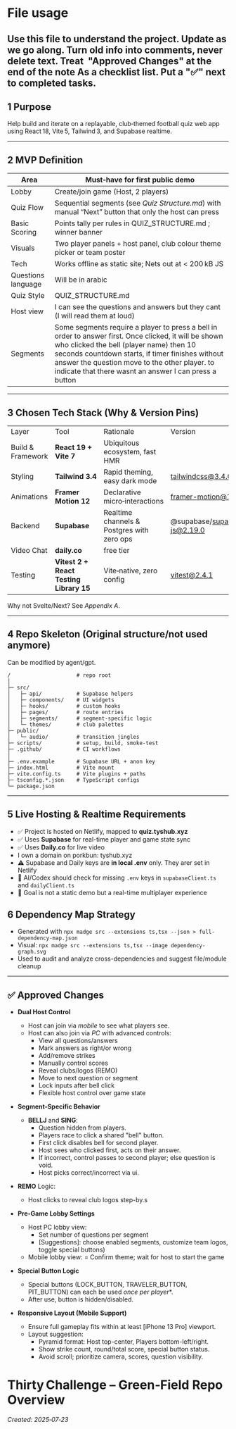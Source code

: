 # File usage
Use this file to understand the project. Update as we go along. Turn old info into comments, never delete text.
Treat ️ "Approved Changes" at the end of the note As a checklist list. 
Put a "✅" next to completed tasks.
---

## 1 Purpose

Help build and iterate on a replayable, club‑themed football quiz web app using React 18, Vite 5, Tailwind 3, and Supabase realtime.

---

## 2 MVP Definition

| Area               | Must‑have for first public demo                                                                                                                                                                                                                                                                                  |
| ------------------ | ---------------------------------------------------------------------------------------------------------------------------------------------------------------------------------------------------------------------------------------------------------------------------------------------------------------- |
| Lobby              | Create/join game (Host, 2 players)                                                                                                                                                                                                                                                                               |
| Quiz Flow          | Sequential segments (see _Quiz Structure.md_) with manual “Next” button that only the host can press                                                                                                                                                                                                             |
| Basic Scoring      | Points tally per rules in QUIZ_STRUCTURE.md ; winner banner                                                                                                                                                                                                                                                      |
| Visuals            | Two player panels + host panel, club colour theme picker or team poster                                                                                                                                                                                                                                          |
| Tech               | Works offline as static site; Nets out at < 200 kB JS                                                                                                                                                                                                                                                            |
| Questions language | Will be in arabic                                                                                                                                                                                                                                                                                                |
| Quiz Style         | QUIZ_STRUCTURE.md                                                                                                                                                                                                                                                                                                |
| Host view          | I can see the questions and answers but they cant (I will read them at loud)                                                                                                                                                                                                                                     |
| Segments           | Some segments require a player to press a bell in order to answer first. Once clicked, it will be shown who clicked the bell (player name) then 10 seconds countdown starts, if timer finishes without answer the question move to the other player. to indicate that there wasnt an answer I can press a button |

---

## 3 Chosen Tech Stack (Why & Version Pins)

|                   |                                         |                                            |                              |
| ----------------- | --------------------------------------- | ------------------------------------------ | ---------------------------- |
| Layer             | Tool                                    | Rationale                                  | Version                      |
| Build & Framework | **React 19 + Vite 7**                   | Ubiquitous ecosystem, fast HMR             |                              |
| Styling           | **Tailwind 3.4**                        | Rapid theming, easy dark mode              | tailwindcss@3.4.0            |
| Animations        | **Framer Motion 12**                    | Declarative micro‑interactions             | framer-motion@12.0.0         |
| Backend           | **Supabase**                            | Realtime channels & Postgres with zero ops | @supabase/supabase-js@2.19.0 |
| Video Chat        | **daily.co**                            |  free tier                                 |                              |
| Testing           | **Vitest 2 + React Testing Library 15** | Vite‑native, zero config                   | vitest@2.4.1                 |

Why not Svelte/Next? See _Appendix A_.

---

## 4 Repo Skeleton (Original structure/not used anymore)
Can be modified by agent/gpt.

```
/                     # repo root
│
├─ src/
│   ├─ api/           # Supabase helpers
│   ├─ components/    # UI widgets
│   ├─ hooks/         # custom hooks
│   ├─ pages/         # route entries
│   ├─ segments/      # segment-specific logic
│   └─ themes/        # club palettes
├─ public/
│   └─ audio/         # transition jingles
├─ scripts/           # setup, build, smoke-test
├─ .github/           # CI workflows
│
├─ .env.example       # Supabase URL + anon key
├─ index.html         # Vite mount
├─ vite.config.ts     # Vite plugins + paths
├─ tsconfig.*.json    # TypeScript configs
└─ package.json
```
---

## 5 Live Hosting & Realtime Requirements

- ✅ Project is hosted on Netlify, mapped to **quiz.tyshub.xyz**
- ✅ Uses **Supabase** for real-time player and game state sync
- ✅ Uses **Daily.co** for live video
- I own a domain on porkbun: tyshub.xyz
- ⚠️ Supabase and Daily keys are **in local .env** only. They arer set in Netlify
- 🚧 AI/Codex should check for missing `.env` keys in `supabaseClient.ts` and `dailyClient.ts`
- 🎯 Goal is not a static demo but a real-time multiplayer experience

## 6 Dependency Map Strategy

- Generated with `npx madge src --extensions ts,tsx --json > full-dependency-map.json`
- Visual: `npx madge src --extensions ts,tsx --image dependency-graph.svg`
- Used to audit and analyze cross-dependencies and suggest file/module cleanup

---

## ✅ Approved Changes
- **Dual Host Control**
  - Host can join via *mobile* to see what players see.
  - Host can also join via *PC* with advanced controls:
    - View all questions/answers
    - Mark answers as right/or wrong
    - Add/remove strikes
    - Manually control scores
    - Reveal clubs/logos (REMO)
    - Move to next question or segment
    - Lock inputs after bell click
    - Flexible host control over game state

- **Segment-Specific Behavior**
  - **BELLJ** and **SING**:
    - Question hidden from players.
    - Players race to click a shared "bell" button.
    - First click disables bell for second player.
    - Host sees who clicked first, acts on their answer.
    - If incorrect, control passes to second player; else question is void.
    - Host picks correct/incorrect via ui.

- **REMO** Logic:
  - Host clicks to reveal club logos step-by.s

- **Pre-Game Lobby Settings**
  - Host PC lobby view:
    - Set number of questions per segment
    - [Suggestions]: choose enabled segments, customize team logos, toggle special buttons)
  - Mobile lobby view:
    = Confirm theme; wait for host to start the game

- **Special Button Logic**
  - Special buttons (LOCK_BUTTON, TRAVELER_BUTTON, PIT_BUTTON) can each be used *once per player**.
  - After use, button is hidden/disabled.
  
- **Responsive Layout (Mobile Support)**
  - Ensure full gameplay fits within at least [iPhone 13 Pro] viewport.
  - Layout suggestion:
    - Pyramid format: Host top-center, Players bottom-left/right.
    - Show strike count, round/total score, special button status.
    - Avoid scroll; prioritize camera, scores, question visibility.

# Thirty Challenge – Green‑Field Repo Overview

_Created: 2025‑07‑23_

